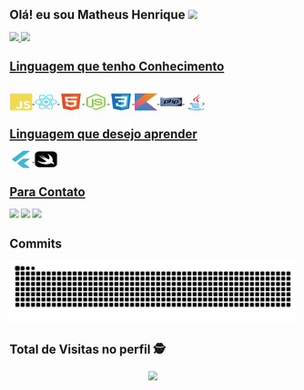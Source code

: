 ## Olá! eu sou Matheus Henrique <img src="https://raw.githubusercontent.com/iampavangandhi/iampavangandhi/master/gifs/Hi.gif" width="30px"></h2>

<div>
  <a href="https://github.com/MatheusHenrique129">
  <img height="162em" src="https://github-readme-stats.vercel.app/api?username=MatheusHenrique129&hide=issues&show_icons=true&title_color=61dafb&text_color=FFFFFF&icon_color=61dafb&bg_color=20232a"/>
  <img height="162em" src="https://github-readme-stats.vercel.app/api/top-langs/?username=MatheusHenrique129&layout=compact&title_color=61dafb&text_color=FFFFFF&icon_color=61dafb&bg_color=20232a"/>
<div> 
  
  ## Linguagem que tenho Conhecimento
  
  <div style="display: inline_block"><br>
  <img align="center" alt="Matheus-Js" height="30" width="40" src="https://raw.githubusercontent.com/devicons/devicon/master/icons/javascript/javascript-plain.svg">
  <img align="center" alt="Matheus-React" height="30" width="40" src="https://raw.githubusercontent.com/devicons/devicon/master/icons/react/react-original.svg">
  <img align="center" alt="Matheus-HTML" height="30" width="40" src="https://raw.githubusercontent.com/devicons/devicon/master/icons/html5/html5-original.svg">
  <img align="center" alt="Matheus-NODE" height="30" width="40" src="https://raw.githubusercontent.com/devicons/devicon/master/icons/nodejs/nodejs-original.svg">
  <img align="center" alt="Matheus-CSS" height="30" width="40" src="https://raw.githubusercontent.com/devicons/devicon/master/icons/css3/css3-original.svg">
  <img align="center" alt="Matheus-Kotlin" height="30" width="40" src="https://raw.githubusercontent.com/devicons/devicon/master/icons/kotlin/kotlin-original.svg">
  <img align="center" alt="Matheus-PHP" height="30" width="40" src="https://raw.githubusercontent.com/devicons/devicon/master/icons/php/php-original.svg">
  <img align="center" alt="Matheus-Java" height="30" width="40" src="https://raw.githubusercontent.com/devicons/devicon/master/icons/java/java-original.svg">
    
  ## Linguagem que desejo aprender
    
  <img align="center" alt="Matheus-Js" height="30" width="40" src="https://raw.githubusercontent.com/devicons/devicon/master/icons/flutter/flutter-plain.svg">
  <img align="center" alt="Matheus-Js" height="30" width="40" src="https://raw.githubusercontent.com/devicons/devicon/master/icons/swift/swift-plain.svg">
    
  
  ## Para Contato
  
<div> 
  <a href = "mailto: matheustennant@gmail.com"><img src="https://img.shields.io/badge/-Gmail-%23333?style=for-the-badge&logo=gmail&logoColor=white" target="_blank"></a>
  <a href="https://www.linkedin.com/in/matheus-henrique-657841206/" target="_blank"><img src="https://img.shields.io/badge/-LinkedIn-%230077B5?style=for-the-badge&logo=linkedin&logoColor=white" target="_blank"></a>  
  <a href="https://www.instagram.com/math_henrique.ofc/" target="_blank"><img src="https://img.shields.io/badge/-Instagram-8B008B?style=for-the-badge&logo=instagram&logoColor=white" target="_blank"></a>
</div>
  
## Commits
   
<div>  
  
  ![Snake animation](https://github.com/MatheusHenrique129/MatheusHenrique129/blob/output/github-contribution-grid-snake.svg) 
</div>
    
<div> 

 ## Total de Visitas no perfil :detective: <br>
 <p align="center"> 
   <img alingn="center" src="https://profile-counter.glitch.me/MatheusHenrique129/count.svg" />
 </p>

</div>
